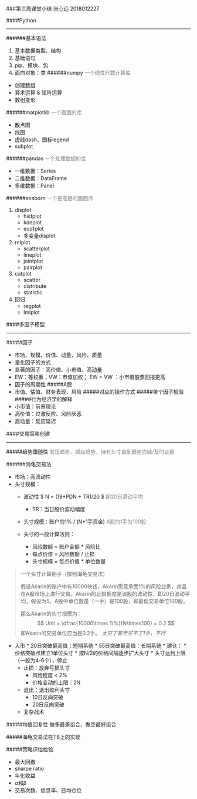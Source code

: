 ###第三周课堂小结
张心远 2018012227

####Python
***
######基本语法
1. 基本数据类型、结构
2. 基础语句
3. pip、模块、包
4. 面向对象：类
######numpy
<span style='color:grey;'>一个线性代数计算库</span>
* 创建数组
* 算术运算 & 矩阵运算
* 数组变形

######matplotlib
<span style='color:grey;'>一个画图的库</span>
* 散点图
* 线图
* 虚线dash、图标legend
* subplot

######pandas
<span style='color:grey;'>一个处理数据的库</span>
* 一维数据：Series
* 二维数据：DataFrame
* 多维数据：Panel

######seaborn
<span style='color:grey;'>一个更高层的画图库</span>
1. displot
	* histplot
	* kdeplot
	* ecdfplot
	* 多变量displot
2. relplot
	* scatterplot
	* lineplot
	* jointplot
	* pairplot
3. catplot	
	* scatter
	* distribute
	* statistic
4. 回归
	* regplot
	* lmlplot

####多因子模型
***
#####因子
* 市场、规模、价值、动量、风险、质量
* 量化因子的方式
* 显著的因子：高价值、小市值、高动量
* EW：等权重；VW：市值加权；
		EW > VW ：小市值股票回报更高
* 因子的周期性
#####A股
*	市值、估值、财务表现、风险
#####对应的操作方式
#####单个因子检验
#####行为经济学的解释
* 小市值：前景理论
* 高价值：过激反应、风险厌恶
* 高动量：反应延迟

####交易策略创建
***
#####趋势跟随性
<span style='color:grey;'>发现趋势、顺应趋势，持有头寸直到趋势完结/及时止损</span>

######海龟交易法
* 市场：高流动性
* 头寸规模：
	* 波动性 $ N = (19*PDN + TR)/20 $    <span style='color:grey'>即20日滑动平均</span>
		
		* TR：当日股价波动幅度
		
	* 头寸规模：账户的1% / (N*1手资金)
		<span style='color:grey'>A股的1手为100股</span>
		
	* 头寸的一般计算法则：
		* 风险数额 = 账户金额 * 风险比
		* 每点价值 = 风险数额 / 止损
		* 头寸规模 = 每点价值 * 单位数量

>一个头寸计算例子（按照海龟交易法）
>
>假设Akarin的账户中有10000块钱，Akarin愿意承受1%的风险比例，并且在A股市场上进行交易。Akarin的止损额度是该股的波动性，即20日波动平均，假设为5。A股中单位数量（一手）是100股，即最低交易单位100股。
>
>那么Akarin的头寸规模为：
>$$
>Unit = \dfrac{10000\times 1\%}{N\times100} = 0.2
>$$
>即Akarin的交易单位应当是0.2手。
> *太穷了甚至买不了1手，不行*



* 入市
		* 20日突破最高值：短期系统
		* 55日突破最高值：长期系统
		* 建仓：
			*	价格突破点建立1单位头寸
			*	按N/2的价格间隔逐步扩大头寸
			*	头寸达到上限（一般为4-6个），停止
	*	止损：放弃亏损头寸
		*	风险程度 < 2%
		*	价格变动的上限：2N
	*	退出：退出盈利头寸
		*	10日反向突破
		*	20日反向突破
	*	复杂战术

#####均值回复性
做多最差组合、做空最好组合

#####海龟交易法在TB上的实现

#####策略评估检验
*	最大回撤
*	sharpe ratio
*	年化收益
*	$\alpha$和$\beta$
*	交易次数、信息率、日均仓位